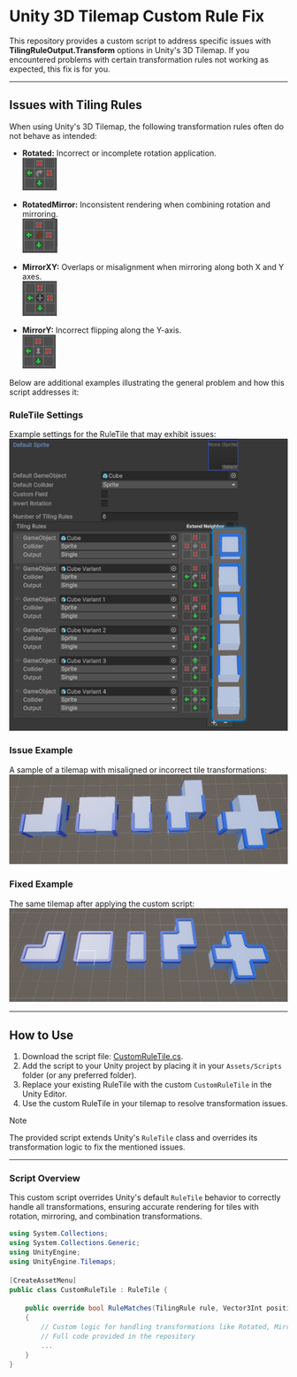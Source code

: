 # Unity 3D Tilemap Custom Rule Fix

This repository provides a custom script to address specific issues with **TilingRuleOutput.Transform** options in Unity's 3D Tilemap. If you encountered problems with certain transformation rules not working as expected, this fix is for you.

---

## Issues with Tiling Rules

When using Unity's 3D Tilemap, the following transformation rules often do not behave as intended:

- **Rotated:** Incorrect or incomplete rotation application.  
  ![Rotated Issue Example](Images/rotated.png)

- **RotatedMirror:** Inconsistent rendering when combining rotation and mirroring.  
  ![RotatedMirror Issue Example](Images/rotated_mirror.png)

- **MirrorXY:** Overlaps or misalignment when mirroring along both X and Y axes.  
  ![MirrorXY Issue Example](Images/mirrorXY.png)

- **MirrorY:** Incorrect flipping along the Y-axis.  
  ![MirrorY Issue Example](Images/mirrorY.png)

Below are additional examples illustrating the general problem and how this script addresses it:

### RuleTile Settings
Example settings for the RuleTile that may exhibit issues:  
![RuleTile Settings Example](Images/ruletile_setting.png)

### Issue Example
A sample of a tilemap with misaligned or incorrect tile transformations:  
![Wrong RuleTile Example](Images/wrong_ruletile.png)

### Fixed Example
The same tilemap after applying the custom script:  
![Fixed RuleTile Example](Images/fix_ruletile.png)

---

## How to Use

1. Download the script file: [CustomRuleTile.cs](Scripts/CustomRuleTile.cs).  
2. Add the script to your Unity project by placing it in your `Assets/Scripts` folder (or any preferred folder).  
3. Replace your existing RuleTile with the custom `CustomRuleTile` in the Unity Editor.
4. Use the custom RuleTile in your tilemap to resolve transformation issues.

> [!NOTE]  
> The provided script extends Unity's `RuleTile` class and overrides its transformation logic to fix the mentioned issues.

---

### Script Overview

This custom script overrides Unity's default `RuleTile` behavior to correctly handle all transformations, ensuring accurate rendering for tiles with rotation, mirroring, and combination transformations.  

```csharp
using System.Collections;
using System.Collections.Generic;
using UnityEngine;
using UnityEngine.Tilemaps;

[CreateAssetMenu]
public class CustomRuleTile : RuleTile {

    public override bool RuleMatches(TilingRule rule, Vector3Int position, ITilemap tilemap, ref Matrix4x4 transform)
    {
        // Custom logic for handling transformations like Rotated, MirrorXY, etc.
        // Full code provided in the repository
        ...
    }
}
